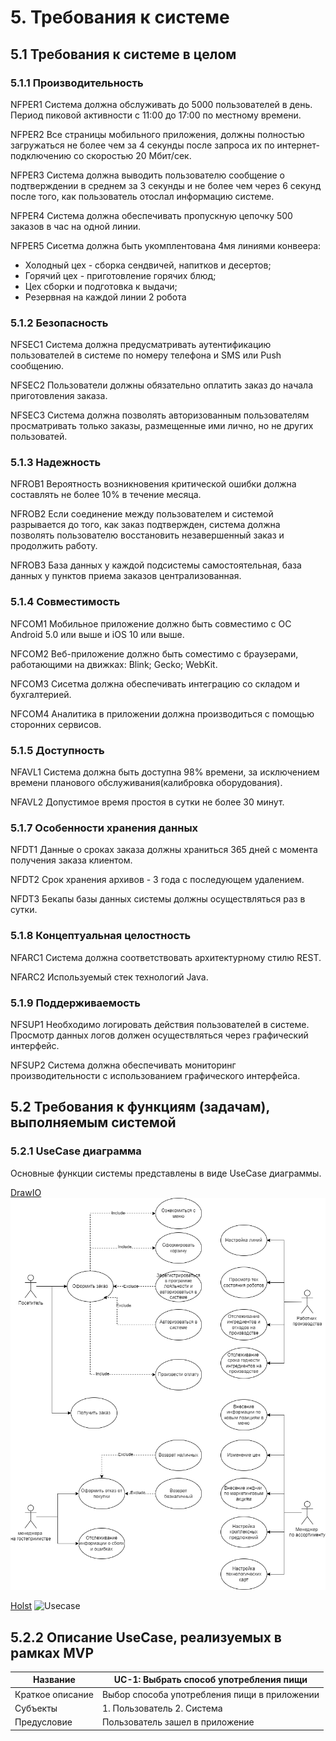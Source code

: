 # 5. Требования к системе
## 5.1 Требования к системе в целом
### 5.1.1 Производительность
NFPER1 Система должна обслуживать до 5000 пользователей в день. Период пиковой активности с 11:00 до 17:00 по местному времени.

NFPER2 Все страницы мобильного приложения, должны полностью загружаться не более чем за 4 секунды после запроса их по интернет-подключению со скоростью 20 Мбит/сек.

NFPER3 Система должна выводить пользователю сообщение о подтверждении в среднем за 3 секунды и не более чем через 6 секунд после того, как пользователь отослал информацию системе.

NFPER4 Система должна обеспечивать пропускную цепочку 500 заказов в час на одной линии.

NFPER5 Сисетма должна быть укомплентована 4мя линиями конвеера:
- Холодный цех - сборка сендвичей, напитков и десертов; 
- Горячий цех - приготовление горячих блюд; 
- Цех сборки и подготовка к выдачи;
- Резервная 
на каждой линии 2 робота

### 5.1.2 Безопасность
NFSEC1 Система должна предусматривать аутентификацию пользователей в системе по номеру телефона и SMS или Push сообщению.

NFSEC2 Пользователи должны обязательно оплатить заказ до начала приготовления заказа.

NFSEC3 Система должна позволять авторизованным пользователям просматривать только заказы, размещенные ими лично, но не других пользоватей.


### 5.1.3 Надежность
NFROB1 Вероятность возникновения критической ошибки должна составлять не более 10% в течение месяца.

NFROB2 Если соединение между пользователем и системой разрывается до того, как заказ подтвержден, система должна позволять пользователю восстановить незавершенный заказ и продолжить работу.

NFROB3 База данных у каждой подсистемы самостоятельная, база данных у пунктов приема заказов централизованная.

### 5.1.4 Совместимость
NFCOM1 Мобильное приложение должно быть совместимо с ОС Android 5.0 или выше и iOS 10 или выше.

NFCOM2 Веб-приложение должно быть соместимо с браузерами, работающими на движках: Blink; Gecko; WebKit.

NFCOM3 Сисетма должна обеспечивать интеграцию со складом и бухгалтерией.

NFCOM4 Аналитика в приложении должна производиться с помощью сторонних сервисов.

### 5.1.5 Доступность
NFAVL1 Система должна быть доступна 98% времени, за исключением времени планового обслуживания(калибровка оборудования).

NFAVL2 Допустимое время простоя в сутки не более 30 минут.

### 5.1.7 Особенности хранения данных
NFDT1 Данные о сроках заказа должны храниться 365 дней с момента получения заказа клиентом.

NFDT2 Cрок хранения архивов - 3 года с последующем удалением.

NFDT3 Бекапы базы данных системы должны осуществляться раз в сутки. 


### 5.1.8 Концептуальная целостность
NFARC1 Система должна соответствовать архитектурному стилю REST.

NFARC2 Используемый стек технологий Java.

### 5.1.9 Поддерживаемость
NFSUP1 Необходимо логировать действия пользователей в системе. Просмотр данных логов должен осуществляться через графический интерфейс.

NFSUP2 Система должна обеспечивать мониторинг производительности с использованием графического интерфейса.


## 5.2 Требования к функциям (задачам), выполняемым системой
### 5.2.1 UseCase диаграмма
Основные функции системы представлены в виде UseCase диаграммы.

[DrawIO](UseCase.drawio)
![UseCaseDiagramm](images/UseCase.png)

[Holst](https://app.holst.so/share/b/32e618be-aed5-4f67-b37a-62b4513ff9ea)
![Usecase](<images/Декомпозиция Uscase по этапам.png>)


## 5.2.2 Описание UseCase, реализуемых в рамках MVP


Название |UC-1: Выбрать способ употребления пищи 
| ------------- | ------------- |  
Краткое описание | Выбор способа употребления пищи в приложении
Субъекты | 1. Пользователь 2. Система
Предусловие | Пользователь зашел в приложение